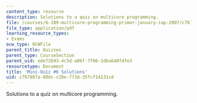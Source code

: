 ```yaml
---
content_type: resource
description: Solutions to a quiz on multicore programming.
file: /courses/6-189-multicore-programming-primer-january-iap-2007/c767887a80dcc28e773d35fcf14131cd_quiz6_soln.pdf
file_type: application/pdf
learning_resource_types:
- Exams
ocw_type: OCWFile
parent_title: Quizzes
parent_type: CourseSection
parent_uid: ede72693-4c5d-a06f-7f06-1d6a640fdfe3
resourcetype: Document
title: 'Mini-Quiz #6 Solutions'
uid: c767887a-80dc-c28e-773d-35fcf14131cd
---
```

Solutions to a quiz on multicore programming.
